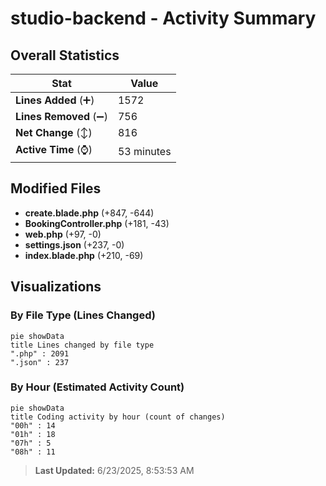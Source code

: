 # studio-backend - Activity Summary 

## Overall Statistics

| Stat                   | Value                                                             |
| ---------------------- | ----------------------------------------------------------------- |
| **Lines Added** (➕)   | 1572                                          |
| **Lines Removed** (➖) | 756                                        |
| **Net Change** (↕)    | 816                |
| **Active Time** (⌚)   | 53 minutes |


## Modified Files
- **create.blade.php** (+847, -644)
- **BookingController.php** (+181, -43)
- **web.php** (+97, -0)
- **settings.json** (+237, -0)
- **index.blade.php** (+210, -69)

## Visualizations

### By File Type (Lines Changed)

```mermaid
pie showData
title Lines changed by file type
".php" : 2091
".json" : 237
```

### By Hour (Estimated Activity Count)

```mermaid
pie showData
title Coding activity by hour (count of changes)
"00h" : 14
"01h" : 18
"07h" : 5
"08h" : 11
```


> **Last Updated:** 6/23/2025, 8:53:53 AM